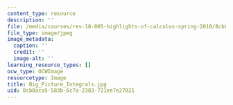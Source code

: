 ```yaml
---
content_type: resource
description: ''
file: /media/courses/res-18-005-highlights-of-calculus-spring-2010/8cb8aca5583b6c7a2383721ee7e27021_Big_Picture_Integrals.jpg
file_type: image/jpeg
image_metadata:
  caption: ''
  credit: ''
  image-alt: ''
learning_resource_types: []
ocw_type: OCWImage
resourcetype: Image
title: Big_Picture_Integrals.jpg
uid: 8cb8aca5-583b-6c7a-2383-721ee7e27021
---
```

